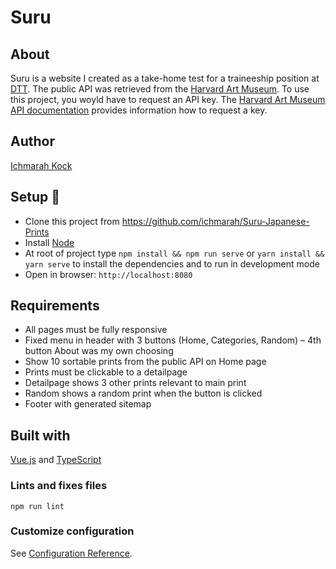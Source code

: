 # Suru

## About
Suru is a website I created as a take-home test for a traineeship position at [DTT](https://www.d-tt.nl/). The public API was retrieved from the [Harvard Art Museum](https://www.harvardartmuseums.org/). To use this project, you woyld have to request an API key. The [Harvard Art Museum API documentation](https://github.com/harvardartmuseums/api-docs) provides information how to request a key.     

## Author
[Ichmarah Kock](https://www.linkedin.com/in/ichmarah)

## Setup :rocket:
* Clone this project from https://github.com/ichmarah/Suru-Japanese-Prints
* Install [Node](https://nodejs.org)
* At root of project type `npm install && npm run serve` or `yarn install && yarn serve`
 to install the dependencies and to run in development mode
* Open in browser: `http://localhost:8080`

## Requirements
* All pages must be fully responsive
* Fixed menu in header with 3 buttons (Home, Categories, Random) – 4th button About was my own choosing
* Show 10 sortable prints from the public API on Home page
* Prints must be clickable to a detailpage
* Detailpage shows 3 other prints relevant to main print
* Random shows a random print when the button is clicked
* Footer with generated sitemap

## Built with
[Vue.js](https://vuejs.org/) and [TypeScript](https://www.typescriptlang.org/)

### Lints and fixes files
```
npm run lint
```

### Customize configuration
See [Configuration Reference](https://cli.vuejs.org/config/).


